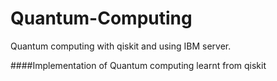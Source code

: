 # Quantum-Computing
Quantum computing with qiskit and using IBM server.

####Implementation of Quantum computing learnt from qiskit
